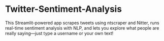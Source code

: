 # Twitter-Sentiment-Analysis

This Streamlit-powered app scrapes tweets using ntscraper and Nitter, runs real-time sentiment analysis with NLP, and lets you explore what people are really saying—just type a username or your own text!

